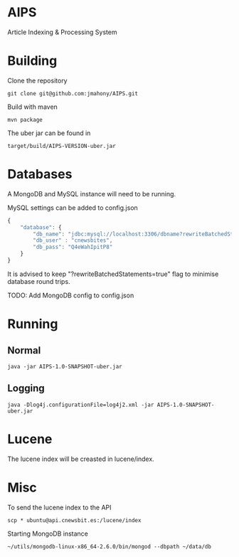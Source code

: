 AIPS
=====
Article Indexing & Processing System
# Building
Clone the repository
```
git clone git@github.com:jmahony/AIPS.git
```
Build with maven
```
mvn package
```
The uber jar can be found in
```
target/build/AIPS-VERSION-uber.jar
```
# Databases
A MongoDB and MySQL instance will need to be running.

MySQL settings can be added to config.json

```javascript
{
    "database": {
        "db_name": "jdbc:mysql://localhost:3306/dbname?rewriteBatchedStatements=true",
        "db_user" : "cnewsbites",
        "db_pass": "Q4eWahIpitP8"
    }
}
```

It is advised to keep "?rewriteBatchedStatements=true" flag to minimise database round trips.

TODO: Add MongoDB config to config.json
# Running
## Normal
```
java -jar AIPS-1.0-SNAPSHOT-uber.jar
```
## Logging
```
java -Dlog4j.configurationFile=log4j2.xml -jar AIPS-1.0-SNAPSHOT-uber.jar
```
# Lucene
The lucene index will be creasted in lucene/index.
# Misc
To send the lucene index to the API
```
scp * ubuntu@api.cnewsbit.es:/lucene/index
```
Starting MongoDB instance
```
~/utils/mongodb-linux-x86_64-2.6.0/bin/mongod --dbpath ~/data/db
```
